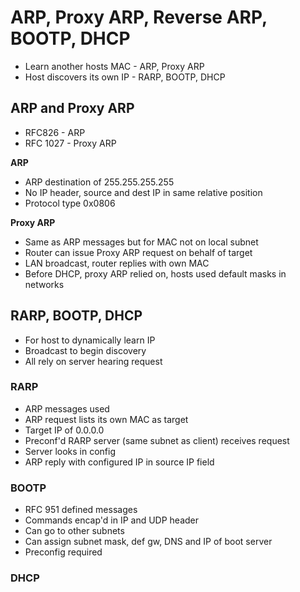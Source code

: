 # ARP, Proxy ARP, Reverse ARP, BOOTP, DHCP

* Learn another hosts MAC - ARP, Proxy ARP
* Host discovers its own IP - RARP, BOOTP, DHCP

## ARP and Proxy ARP

* RFC826 - ARP
* RFC 1027 - Proxy ARP

**ARP**
* ARP destination of 255.255.255.255
* No IP header, source and dest IP in same relative position
* Protocol type 0x0806

**Proxy ARP**
* Same as ARP messages but for MAC not on local subnet
* Router can issue Proxy ARP request on behalf of target
* LAN broadcast, router replies with own MAC
* Before DHCP, proxy ARP relied on, hosts used default masks in networks

## RARP, BOOTP, DHCP

* For host to dynamically learn IP
* Broadcast to begin discovery
* All rely on server hearing request

### RARP

* ARP messages used
* ARP request lists its own MAC as target
* Target IP of 0.0.0.0
* Preconf'd RARP server (same subnet as client) receives request
* Server looks in config
* ARP reply with configured IP in source IP field

### BOOTP

* RFC 951 defined messages
* Commands encap'd in IP and UDP header
* Can go to other subnets
* Can assign subnet mask, def gw, DNS and IP of boot server
* Preconfig required

### DHCP



